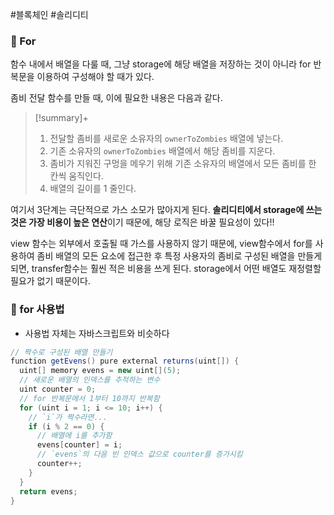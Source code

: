 ---
---

#블록체인 #솔리디티 

### 📌 For 
함수 내에서 배열을 다룰 때, 그냥 storage에 해당 배열을 저장하는 것이 아니라 for 반복문을 이용하여 구성해야 할 때가 있다.

좀비 전달 함수를 만들 때, 이에 필요한 내용은 다음과 같다.

> [!summary]+ 
> 
>1. 전달할 좀비를 새로운 소유자의 `ownerToZombies` 배열에 넣는다.
>2. 기존 소유자의 `ownerToZombies` 배열에서 해당 좀비를 지운다.
>3. 좀비가 지워진 구멍을 메우기 위해 기존 소유자의 배열에서 모든 좀비를 한 칸씩 움직인다.
>4. 배열의 길이를 1 줄인다.

여기서 3단계는 극단적으로 가스 소모가 많아지게 된다. **솔리디티에서 storage에 쓰는 것은 가장 비용이 높은 연산**이기 때문에, 해당 로직은 바꿀 필요성이 있다!!

view 함수는 외부에서 호출될 때 가스를 사용하지 않기 때문에, view함수에서 for를 사용하여 좀비 배열의 모든 요소에 접근한 후 특정 사용자의 좀비로 구성된 배열을 만들게 되면, transfer함수는 훨씬 적은 비용을 쓰게 된다. storage에서 어떤 배열도 재정렬할 필요가 없기 때문이다.

### 📌 for 사용법
+ 사용법 자체는 자바스크립트와 비슷하다

```Java
// 짝수로 구성된 배열 만들기
function getEvens() pure external returns(uint[]) {  
  uint[] memory evens = new uint[](5);  
  // 새로운 배열의 인덱스를 추적하는 변수  
  uint counter = 0;  
  // for 반복문에서 1부터 10까지 반복함  
  for (uint i = 1; i <= 10; i++) {  
    // `i`가 짝수라면...  
    if (i % 2 == 0) {  
      // 배열에 i를 추가함  
      evens[counter] = i;  
      // `evens`의 다음 빈 인덱스 값으로 counter를 증가시킴  
      counter++;  
    }  
  }  
  return evens;  
}
```